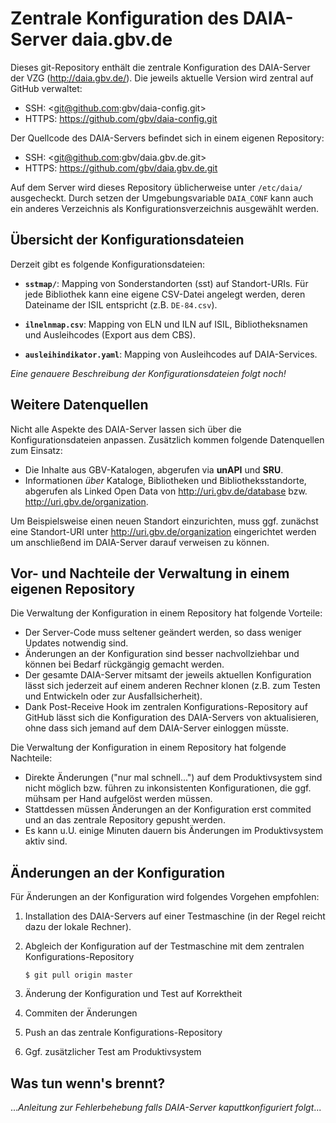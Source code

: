 # Zentrale Konfiguration des DAIA-Server daia.gbv.de

Dieses git-Repository enthält die zentrale Konfiguration des DAIA-Server der
VZG (http://daia.gbv.de/). Die jeweils aktuelle Version wird zentral auf GitHub
verwaltet:

* SSH: <git@github.com:gbv/daia-config.git> 
* HTTPS: <https://github.com/gbv/daia-config.git>

Der Quellcode des DAIA-Servers befindet sich in einem eigenen Repository:

* SSH: <git@github.com:gbv/daia.gbv.de.git>
* HTTPS: <https://github.com/gbv/daia.gbv.de.git>

Auf dem Server wird dieses Repository üblicherweise unter `/etc/daia/`
ausgecheckt. Durch setzen der Umgebungsvariable `DAIA_CONF` kann auch ein
anderes Verzeichnis als Konfigurationsverzeichnis ausgewählt werden.

## Übersicht der Konfigurationsdateien

Derzeit gibt es folgende Konfigurationsdateien:

* **`sstmap/`**: 
  Mapping von Sonderstandorten (sst) auf Standort-URIs. Für jede 
  Bibliothek kann eine eigene CSV-Datei angelegt werden, deren
  Dateiname der ISIL entspricht (z.B. `DE-84.csv`).

* **`ilnelnmap.csv`**: 
  Mapping von ELN und ILN auf ISIL, Bibliotheksnamen und Ausleihcodes 
  (Export aus dem CBS).

* **`ausleihindikator.yaml`**: 
  Mapping von Ausleihcodes auf DAIA-Services.

*Eine genauere Beschreibung der Konfigurationsdateien folgt noch!*

## Weitere Datenquellen

Nicht alle Aspekte des DAIA-Server lassen sich über die Konfigurationsdateien
anpassen. Zusätzlich kommen folgende Datenquellen zum Einsatz:

* Die Inhalte aus GBV-Katalogen, abgerufen via **unAPI** und **SRU**.
* Informationen *über* Kataloge, Bibliotheken und Bibliotheksstandorte,
  abgerufen als Linked Open Data von <http://uri.gbv.de/database> bzw.
  <http://uri.gbv.de/organization>.

Um Beispielsweise einen neuen Standort einzurichten, muss ggf. zunächst
eine Standort-URI unter <http://uri.gbv.de/organization> eingerichtet
werden um anschließend im DAIA-Server darauf verweisen zu können.

## Vor- und Nachteile der Verwaltung in einem eigenen Repository

Die Verwaltung der Konfiguration in einem Repository hat folgende Vorteile:

* Der Server-Code muss seltener geändert werden, so dass weniger Updates
  notwendig sind.
* Änderungen an der Konfiguration sind besser nachvollziehbar und können 
  bei Bedarf rückgängig gemacht werden.
* Der gesamte DAIA-Server mitsamt der jeweils aktuellen Konfiguration
  lässt sich jederzeit auf einem anderen Rechner klonen (z.B. zum
  Testen und Entwickeln oder zur Ausfallsicherheit).
* Dank Post-Receive Hook im zentralen Konfigurations-Repository auf GitHub
  lässt sich die Konfiguration des DAIA-Servers von aktualisieren, ohne
  dass sich jemand auf dem  DAIA-Server einloggen müsste.

Die Verwaltung der Konfiguration in einem Repository hat folgende Nachteile:

* Direkte Änderungen ("nur mal schnell...") auf dem Produktivsystem sind nicht
  möglich bzw. führen zu inkonsistenten Konfigurationen, die ggf. mühsam per 
  Hand aufgelöst werden müssen.
* Stattdessen müssen Änderungen an der Konfiguration erst commited und an das
  zentrale Repository gepusht werden.
* Es kann u.U. einige Minuten dauern bis Änderungen im Produktivsystem aktiv 
  sind.

## Änderungen an der Konfiguration

Für Änderungen an der Konfiguration wird folgendes Vorgehen empfohlen:

1. Installation des DAIA-Servers auf einer Testmaschine 
   (in der Regel reicht dazu der lokale Rechner).

2. Abgleich der Konfiguration auf der Testmaschine mit dem zentralen 
   Konfigurations-Repository

       $ git pull origin master

3. Änderung der Konfiguration und Test auf Korrektheit

4. Commiten der Änderungen

5. Push an das zentrale Konfigurations-Repository

6. Ggf. zusätzlicher Test am Produktivsystem

## Was tun wenn's brennt?

...*Anleitung zur Fehlerbehebung falls DAIA-Server kaputtkonfiguriert folgt*...


